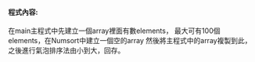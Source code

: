 #### 程式內容:

在main主程式中先建立一個array裡面有數elements，
最大可有100個elements，在Numsort中建立一個空的array
然後將主程式中的array複製到此，
之後進行氣泡排序法由小到大，回存。
